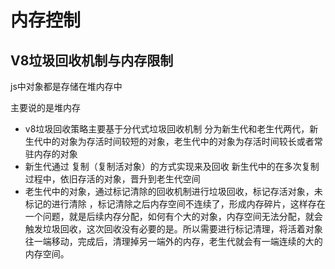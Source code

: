 # 内存控制

## V8垃圾回收机制与内存限制 

js中对象都是存储在堆内存中

主要说的是堆内存
- v8垃圾回收策略主要基于分代式垃圾回收机制
分为新生代和老生代两代，新生代中的对象为存活时间较短的对象，老生代中的对象为存活时间较长或者常驻内存的对象
- 新生代通过 复制（复制活对象）的方式实现来及回收  新生代中的在多次复制过程中，依旧存活的对象，晋升到老生代空间
- 老生代中的对象，通过标记清除的回收机制进行垃圾回收，标记存活对象，未标记的进行清除 ，标记清除之后内存空间不连续了，形成内存碎片，这样存在一个问题，就是后续内存分配，如何有个大的对象，内存空间无法分配，就会触发垃圾回收，这次回收没有必要的是。所以需要进行标记清理，将活着对象往一端移动，完成后，清理掉另一端外的内存，老生代就会有一端连续的大的内存空间。
